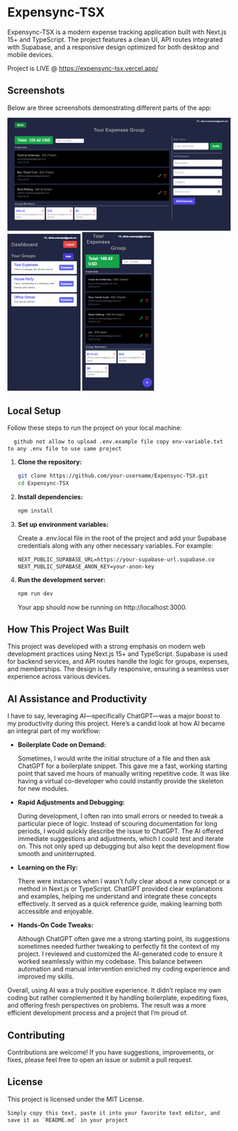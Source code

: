 # Expensync-TSX

Expensync-TSX is a modern expense tracking application built with Next.js 15+ and TypeScript. The project features a clean UI, API routes integrated with Supabase, and a responsive design optimized for both desktop and mobile devices.

Project is LIVE @ https://expensync-tsx.vercel.app/

## Screenshots

Below are three screenshots demonstrating different parts of the app:

![Dashboard Screen](/public/ss1.PNG)
![Group Details Screen](/public/ss2.PNG)
![Mobile View / Add Expense](/public/ss3.PNG)

## Local Setup

Follow these steps to run the project on your local machine:

      github not allow to upload .env.example file copy env-variable.txt to any .env file to use same project

1. **Clone the repository:**

   ```bash
   git clone https://github.com/your-username/Expensync-TSX.git
   cd Expensync-TSX
   ```

2. **Install dependencies:**

   ```bash
   npm install
   ```

3. **Set up environment variables:**

   Create a .env.local file in the root of the project and add your Supabase credentials along with any other necessary variables. For example:
   ```env
   NEXT_PUBLIC_SUPABASE_URL=https://your-supabase-url.supabase.co
   NEXT_PUBLIC_SUPABASE_ANON_KEY=your-anon-key
   ```

4. **Run the development server:**

   ```bash
   npm run dev
   ```
   Your app should now be running on http://localhost:3000.

## How This Project Was Built
This project was developed with a strong emphasis on modern web development practices using Next.js 15+ and TypeScript. Supabase is used for backend services, and API routes handle the logic for groups, expenses, and memberships. The design is fully responsive, ensuring a seamless user experience across various devices.

## AI Assistance and Productivity

I have to say, leveraging AI—specifically ChatGPT—was a major boost to my productivity during this project. Here’s a candid look at how AI became an integral part of my workflow:

- **Boilerplate Code on Demand:**

   Sometimes, I would write the initial structure of a file and then ask ChatGPT for a boilerplate snippet. This gave me a fast, working starting point that saved me hours of manually writing repetitive code. It was like having a virtual co-developer who could instantly provide the skeleton for new modules.

- **Rapid Adjustments and Debugging:**

  During development, I often ran into small errors or needed to tweak a particular piece of logic. Instead of scouring documentation for long periods, I would quickly describe the issue to ChatGPT. The AI offered immediate suggestions and adjustments, which I could test and iterate on. This not only sped up debugging but also kept the development flow smooth and          uninterrupted.

- **Learning on the Fly:**

  There were instances when I wasn’t fully clear about a new concept or a method in Next.js or TypeScript. ChatGPT provided clear explanations and examples, helping me understand and       integrate these concepts effectively. It served as a quick reference guide, making learning both accessible and enjoyable.

- **Hands-On Code Tweaks:**

  Although ChatGPT often gave me a strong starting point, its suggestions sometimes needed further tweaking to perfectly fit the context of my project. I reviewed and customized the AI-generated code to ensure it worked seamlessly within my codebase. This balance between automation and manual intervention enriched my coding experience and improved my skills.

Overall, using AI was a truly positive experience. It didn’t replace my own coding but rather complemented it by handling boilerplate, expediting fixes, and offering fresh perspectives on problems. The result was a more efficient development process and a project that I’m proud of.

## Contributing
Contributions are welcome! If you have suggestions, improvements, or fixes, please feel free to open an issue or submit a pull request.

## License
This project is licensed under the MIT License.

   ```vbnet
   Simply copy this text, paste it into your favorite text editor, and save it as `README.md` in your project
   ```
